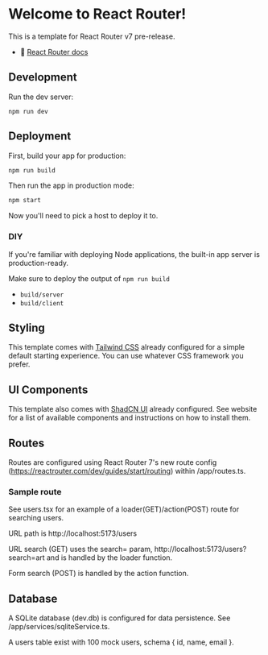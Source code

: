# Welcome to React Router!

This is a template for React Router v7 pre-release.

- 📖 [React Router docs](https://reactrouter.com/dev)

## Development

Run the dev server:

```shellscript
npm run dev
```

## Deployment

First, build your app for production:

```sh
npm run build
```

Then run the app in production mode:

```sh
npm start
```

Now you'll need to pick a host to deploy it to.

### DIY

If you're familiar with deploying Node applications, the built-in app server is production-ready.

Make sure to deploy the output of `npm run build`

- `build/server`
- `build/client`

## Styling

This template comes with [Tailwind CSS](https://tailwindcss.com/) already configured for a simple default starting experience. You can use whatever CSS framework you prefer.

## UI Components

This template also comes with [ShadCN UI](https://ui.shadcn.com/) already configured. See website for a list of available components and instructions on how to install them.

## Routes

Routes are configured using React Router 7's new route config (https://reactrouter.com/dev/guides/start/routing) within /app/routes.ts.

### Sample route

See users.tsx for an example of a loader(GET)/action(POST) route for searching users.

URL path is http://localhost:5173/users

URL search (GET) uses the search= param, http://localhost:5173/users?search=art and is handled by the loader function.

Form search (POST) is handled by the action function.

## Database

A SQLite database (dev.db) is configured for data persistence. See /app/services/sqliteService.ts.

A users table exist with 100 mock users, schema { id, name, email }.
